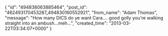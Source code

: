  {
   "id": "494838063885464",
   "post_id": "462493170453287_494830160552921",
   "from_name": "Adam Thomas",
   "message": "How many DICS do ye want Cara.... good golly you're walking straight into an ambush...meh...",
   "created_time": "2013-03-22T03:34:07+0000"
 }
